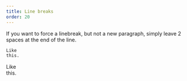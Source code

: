 ```yaml
---
title: Line breaks
order: 20
---
```


If you want to force a linebreak, but not a new paragraph,
simply leave 2 spaces at the end of the line.

```md
Like  
this.
```

Like\
this.
